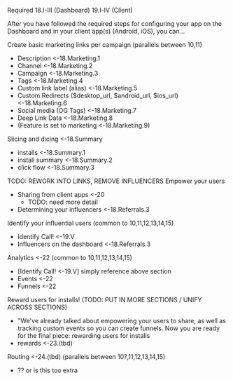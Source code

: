 <!--- Marketing Campaign Download Tracking -->
<!--- Done -->

Required
18.I-III (Dashboard)
19.I-IV (Client)

After you have followed the required steps for configuring your app on the Dashboard and in your client app(s) (Android, iOS), you can...

Create basic marketing links per campaign (parallels between 10,11)
- Description <-18.Marketing.1
- Channel <-18.Marketing.2
- Campaign <-18.Marketing.3
- Tags <-18.Marketing.4
- Custom link label (alias) <-18.Marketing.5
- Custom Redirects ($desktop_url, $android_url, $ios_url) <-18.Marketing.6
- Social media (OG Tags) <-18.Marketing.7
- Deep Link Data <-18.Marketing.8
- (Feature is set to marketing <-18.Marketing.9)

Slicing and dicing <-18.Summary
- installs <-18.Summary.1
- install summary <-18.Summary.2
- click flow <-18.Summary.3

TODO: REWORK INTO LINKS, REMOVE INFLUENCERS
Empower your users
- Sharing from client apps <-20
	- TODO: need more detail
- Determining your influencers <-18.Referrals.3

Identify your influential users (common to 10,11,12,13,14,15)
- Identify Call! <-19.V
- Influencers on the dashboard <-18.Referrals.3

Analytics <-22 (common to 10,11,12,13,14,15)
- [Identify Call! <-19.V] simply reference above section
- Events <-22
- Funnels <-22

Reward users for installs! (TODO: PUT IN MORE SECTIONS / UNIFY ACROSS SECTIONS)
- "We've already talked about empowering your users to share, as well as tracking custom events so you can create funnels. Now you are ready for the final piece: rewarding users for installs
- rewards <-23.(tbd)

Routing <-24.(tbd) (parallels between 10?,11,12,13,14,15)
- ?? or is this too extra
